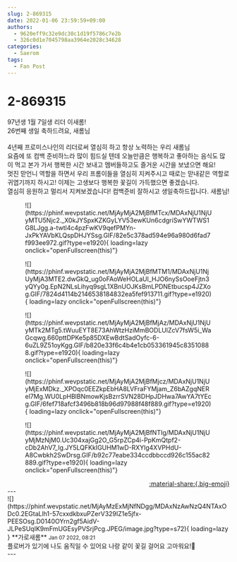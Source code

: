 ```yaml
---
slug: 2-869315
date: 2022-01-06 23:59:59+09:00
authors:
  - 9620eff9c32e9dc30c1d19f5786c7e2b
  - 326c0d1e7045798aa3964e2028c34628
categories:
  - Saerom
tags:
  - Fan Post
---
```


# 2-869315

<div class="post-container" markdown="1">
<div class="content-container md-sidebar__scrollwrap" markdown="1">

97년생 1월 7일생 리더 이새롬!<br>26번째 생일 축하드려요, 새롬님<br><br>4년째 프로미스나인의 리더로써 열심히 하고 항상 노력하는 우리 새롬님<br>요즘에 또 컴백 준비하느라 많이 힘드실 텐데 오늘만큼은 행복하고 좋아하는 음식도 많이 먹고 본가 가서 행복한 시간 보내고 멤버들하고도 즐거운 시간을 보냈으면 해요!<br>멋진 맏언니 역할을 하면서 우리 프롬이들을 열심히 지켜주시고 때로는 맏내같은 역할로 귀엽기까지 하시고! 이제는 고생보다 행복한 꽃길이 가득했으면 좋겠습니다.<br>열심히 응원하고 멀리서 지켜보겠습니다! 컴백준비 잘하시고 생일축하드립니다. 새롬님!
<figure markdown="1">
![](https://phinf.wevpstatic.net/MjAyMjA2MjBfMTcx/MDAxNjU1NjUyMTU5Njc2._X0kJYSpxKZKGyLYV53ewKUn6cdgriSwYWTWS1G8LJgg.a-twtl4c4pzFwKV9qefPMYn-JxPkYAVbKLQspDHJYSsg.GIF/82e5c378ad594e96a980d6fad7f993ee972.gif?type=e1920){ loading=lazy onclick="openFullscreen(this)"}
</figure>

<figure markdown="1">
![](https://phinf.wevpstatic.net/MjAyMjA2MjBfMTM1/MDAxNjU1NjUyMjA3MTE2.dwGkQ_ug0oFAoWeHOLaUl_HJO6nySsOoeFjtn3yQYy0g.EpN2NLsLihyq9sgL1XBnUOJKsBmLPDNEtbucsp4JZXog.GIF/7824d4114b2146538184832ea5fef913711.gif?type=e1920){ loading=lazy onclick="openFullscreen(this)"}
</figure>

<figure markdown="1">
![](https://phinf.wevpstatic.net/MjAyMjA2MjBfMjAz/MDAxNjU1NjUyMTk2MTg5.tWuuEYT8E73AhWtzHziMmBODLUlZcV7fsW5i_WaGcqwg.660pttDPKe5p85DXEwBdtSadOyfc-6-6uZL9Z51oyKgg.GIF/b820e33f6c4b4e1cb053361945c83510888.gif?type=e1920){ loading=lazy onclick="openFullscreen(this)"}
</figure>

<figure markdown="1">
![](https://phinf.wevpstatic.net/MjAyMjA2MjBfMjcz/MDAxNjU1NjUyMjExMDkz._XPOqc0EEZkpEbHA8LVFraFYMjam_Z6bAZgqNERel7Mg.WU0LpHBlBNmowKjsBzrrSVN28DHpJDHwa7AwYA7tYEcg.GIF/6fef718afcf3496b818b96d97988f48f889.gif?type=e1920){ loading=lazy onclick="openFullscreen(this)"}
</figure>

<figure markdown="1">
![](https://phinf.wevpstatic.net/MjAyMjA2MjBfNTIg/MDAxNjU1NjUyMjMzNjM0.Uc304xajGg2O_G5rpZCp4i-PpKmQtpf2-cDb2AhV7_Ig.JY5LQFKkIGUHM1wD-RXYlg4XVPHdU-A8Cwbkh2SwDrsg.GIF/b92c77eabe334ccdbbccd926c155ac82889.gif?type=e1920){ loading=lazy onclick="openFullscreen(this)"}
</figure>


</div>
</div>

<div style="text-align: right;" markdown="1">
<a href="https://weverse.io/fromis9/fanpost/2-869315" style="text-align: right;">:material-share:{.big-emoji}</a>
</div>
---

<div class="comments-container md-sidebar__scrollwrap" markdown="1">
<div class="comment" markdown="1">
<div class='id-container' markdown="1">
![](https://phinf.wevpstatic.net/MjAyMzExMjNfNDgg/MDAxNzAwNzQ4NTAxODc0.2EGtaLlh1-57cxxdkbxuPZerV329IZ1e5jfx-PEESOsg.D0140OYrn2gf5AidV-JLPeSUqIK9mFmUGEsyPVSrjPcg.JPEG/image.jpg?type=s72){ loading=lazy }
**<span class="artist">가로새롬</span>** <small>Jan 07 2022, 08:21</small><br>
</div>
<div class='comment-body' markdown="1">
 플로버가 있기에 나도 움직일 수 있어요 나랑 같이 꽃길 걸어요 고마워요!🎂
</div>
</div>
</div>
---
